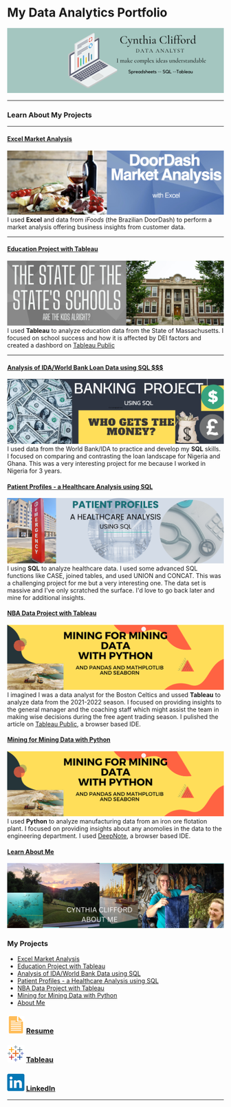 # My Data Analytics Portfolio
[<img src="images/Mint Banner.png?raw=true"/>](https://www.linkedin.com/in/cynthia-a-clifford/)

---

### Learn About My Projects




---
#### [Excel Market Analysis](https://www.linkedin.com/pulse/door-dash-market-analysis-cynthia-clifford/)
[<img src="images/DoorDashCoverPic.png?raw=true"/>](https://www.linkedin.com/pulse/door-dash-market-analysis-cynthia-clifford/)
I used **Excel** and data from *iFoods* (the Brazilian DoorDash) to perform a market analysis offering business insights from customer data. 


---
#### [Education Project with Tableau](https://www.linkedin.com/pulse/whats-up-schools-cynthia-clifford/)
[<img src="images/WhatsUpWithSchoolscover.png?raw=true"/>](https://www.linkedin.com/pulse/whats-up-schools-cynthia-clifford/)
I used **Tableau** to analyze education data from the State of Massachusetts. I focused on school success and how it is affected by DEI factors and created a dashbord on [Tableau Public](https://public.tableau.com/app/profile/cynthia.clifford)

---

#### [Analysis of IDA/World Bank Loan Data using SQL $$$](https://www.linkedin.com/pulse/who-gets-money-cynthia-clifford)
[<img src="images/Banking Cover Article.png?raw=true"/>](https://www.linkedin.com/pulse/who-gets-money-cynthia-clifford/)
I used data from the World Bank/IDA to practice and develop my **SQL** skills. I focused on comparing and contrasting the loan landscape for Nigeria and Ghana. This was a very interesting project for me because I worked in Nigeria for 3 years.

#### [Patient Profiles - a Healthcare Analysis using SQL](https://www.linkedin.com/pulse/patient-profiles-healthcare-analysis-cynthia-clifford)
[<img src="images/Hospitals SQL Project.png?raw=true"/>](https://www.linkedin.com/pulse/patient-profiles-healthcare-analysis-cynthia-clifford)
I using **SQL** to analyze healthcare data. I used some advanced SQL functions like CASE, joined tables, and used UNION and CONCAT. This was a challenging project for me but a very interesting one. The data set is massive and I've only scratched the surface. I'd love to go back later and mine for additional insights.

#### [NBA Data Project with Tableau](https://www.linkedin.com/pulse/mining-data-python-cynthia-clifford)
[<img src="images/Mining Data Article Banner.png?raw=true"/>](https://www.linkedin.com/pulse/whats-up-schools-cynthia-clifford/)
I imagined I was a data analyst for the Boston Celtics and ussed **Tableau** to analyze data from the 2021-2022 season. I focused on providing insights to the general manager and the coaching staff which might assist the team in making wise decisions during the free agent trading season. I pulished the article on [Tableau Public](https://public.tableau.com/app/profile/cynthia.clifford/viz/NBAProject_16792277173640/NBAStory), a browser based IDE.

#### [Mining for Mining Data with Python](https://www.linkedin.com/pulse/mining-data-python-cynthia-clifford)
[<img src="images/Mining Data Article Banner.png?raw=true"/>](https://www.linkedin.com/pulse/whats-up-schools-cynthia-clifford/)
I used **Python** to analyze manufacturing data from an iron ore flotation plant. I focused on providing insights about any anomolies in the data to the engineering department. I used [DeepNote](https://deepnote.com/workspace/cynthia-clifford-43842ca6-f16a-445e-bae1-6ba516125055/project/Iron-Flotation-Project-74da3c97-4409-4fab-af08-3b375800bdba/notebook/Notebook%201-c7335143e6954d3ca3de7bd829584b07), a browser based IDE.

#### [Learn About Me](/aboutme.md)
[<img src="images/AboutMe.png?raw=true"/>](/aboutme.md)    
### My Projects

- [Excel Market Analysis](https://www.linkedin.com/pulse/door-dash-market-analysis-cynthia-clifford/)
- [Education Project with Tableau](https://www.linkedin.com/pulse/whats-up-schools-cynthia-clifford/)
- [Analysis of IDA/World Bank Data using SQL](https://www.linkedin.com/pulse/who-gets-money-cynthia-clifford/)
- [Patient Profiles - a Healthcare Analysis using SQL](https://www.linkedin.com/pulse/patient-profiles-healthcare-analysis-cynthia-clifford)
- [NBA Data Project with Tableau](https://www.linkedin.com/pulse/nba-2021-22-what-year-cynthia-clifford/)
- [Mining for Mining Data with Python](https://www.linkedin.com/pulse/mining-data-python-cynthia-clifford)
- [About Me](/aboutme.md)

### [<img src="images/doc_icon.png?raw=true"/>](/files/KGW_02_07_2023.pdf) [Resume](/files/Cynthia_Clifford_Data_Analyst_v2.pdf)     
### [<img src="images/tableau_icon.png?raw=true"/>](https://public.tableau.com/app/profile/cynthia.clifford) [Tableau](https://public.tableau.com/app/profile/cynthia.clifford)     
### [<img src="images/linkedin_icon.png?raw=true"/>](https://www.linkedin.com/in/cynthia-a-clifford/) [LinkedIn](https://www.linkedin.com/in/cynthia-a-clifford/)
---




